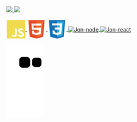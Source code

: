 
<div style="align: center">
  <a href="https://github.com/Otavio17061992">
  <img height="180em" src="https://github-readme-stats.vercel.app/api?username=Otavio17061992&show_icons=true&theme=tokyonight&include_all_commits=true&count_private=true"/>
  <img height="180em" src="https://github-readme-stats.vercel.app/api/top-langs/?username=Otavio17061992&layout=compact&langs_count=7&theme=tokyonight"/>
</div>
  
<div style="display: inline_block"><br>
  <img align="center" alt="Jon-Js" height="50" width="50" src="https://raw.githubusercontent.com/devicons/devicon/master/icons/javascript/javascript-plain.svg">
  <img align="center" alt="Jon-HTML" height="50" width="50" src="https://raw.githubusercontent.com/devicons/devicon/master/icons/html5/html5-original.svg">
  <img align="center" alt="Jon-CSS" height="50" width="50" src="https://raw.githubusercontent.com/devicons/devicon/master/icons/css3/css3-original.svg">
  <img align="center" alt="Jon-node" height="50" width="50" src="https://cdn.jsdelivr.net/gh/devicons/devicon/icons/nodejs/nodejs-original.svg" />
  <img align="center" alt="Jon-react" height="50" width="50"  src="https://cdn.jsdelivr.net/gh/devicons/devicon/icons/react/react-original-wordmark.svg" />
                 
          
  
  
  ![Snake animation](https://github.com/Otavio17061992/Otavio17061992/blob/output/github-contribution-grid-snake.svg)
  
